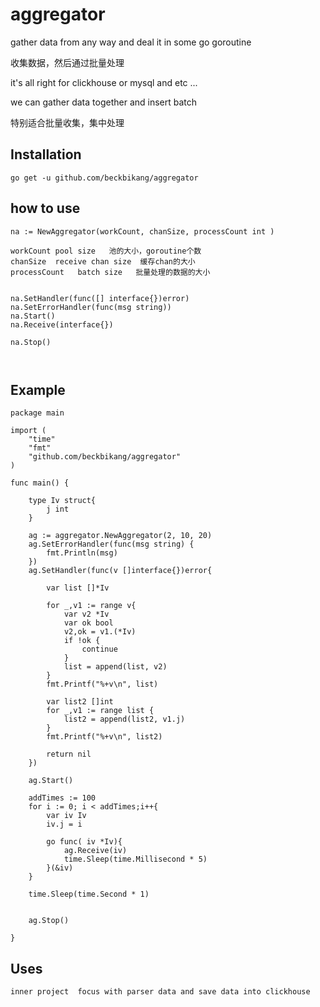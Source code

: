 # aggregator


gather data from any way and deal it in some go goroutine

收集数据，然后通过批量处理


it's all right for clickhouse  or mysql and etc ...


we can gather data together and insert batch

特别适合批量收集，集中处理


## Installation

```
go get -u github.com/beckbikang/aggregator
```

## how to use

```
na := NewAggregator(workCount, chanSize, processCount int )

workCount pool size   池的大小，goroutine个数
chanSize  receive chan size  缓存chan的大小
processCount   batch size   批量处理的数据的大小


na.SetHandler(func([] interface{})error)
na.SetErrorHandler(func(msg string))
na.Start()
na.Receive(interface{})

na.Stop()



```

## Example

```
package main

import (
	"time"
	"fmt"
	"github.com/beckbikang/aggregator"
)

func main() {

	type Iv struct{
		j int
	}

	ag := aggregator.NewAggregator(2, 10, 20)
	ag.SetErrorHandler(func(msg string) {
		fmt.Println(msg)
	})
	ag.SetHandler(func(v []interface{})error{

		var list []*Iv

		for _,v1 := range v{
			var v2 *Iv
			var ok bool
			v2,ok = v1.(*Iv)
			if !ok {
				continue
			}
			list = append(list, v2)
		}
		fmt.Printf("%+v\n", list)

		var list2 []int
		for _,v1 := range list {
			list2 = append(list2, v1.j)
		}
		fmt.Printf("%+v\n", list2)

		return nil
	})

	ag.Start()

	addTimes := 100
	for i := 0; i < addTimes;i++{
		var iv Iv
		iv.j = i

		go func( iv *Iv){
			ag.Receive(iv)
			time.Sleep(time.Millisecond * 5)
		}(&iv)
	}

	time.Sleep(time.Second * 1)


	ag.Stop()

}

```

## Uses

```
inner project  focus with parser data and save data into clickhouse

```


